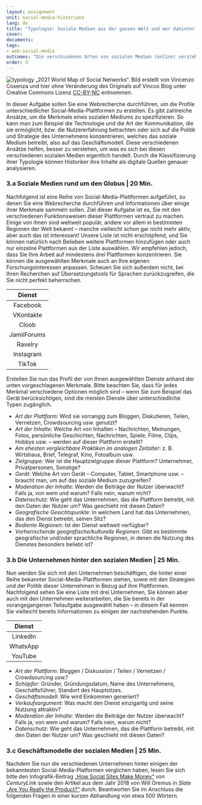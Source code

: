 ```yaml
---
layout: assignment
unit: social-media-historians
lang: de
title: "Typologie: Soziale Medien aus der ganzen Welt und wer dahinter steckt"
cover:
documents:
tags:
- web-social-media
outcomes: "Die verschiedenen Arten von sozialen Medien (online) verstehen"
order: 3
---
```

![typology](../../../assets/images/social-media/typology.png)
„2021 World Map of Social Networks“. Bild erstellt von Vincenzo Cosenza und hier ohne Veränderung des Originals auf Vincos Blog unter Creative Commons Lizenz [CC-BY-NC](https://creativecommons.org/licenses/by-nc/4.0/deed.de) entnommen.

In dieser Aufgabe sollen Sie eine Webrecherche durchführen, um die Profile unterschiedlicher Social-Media-Plattformen zu erstellen. Es gibt zahlreiche Ansätze, um die Merkmale eines sozialen Mediums zu spezifizieren. So kann man zum Beispiel die Technologie und die Art der Kommunikation, die sie ermöglicht, bzw. die Nutzererfahrung betrachten oder sich auf die Politik und Strategie des Unternehmens konzentrieren, welches das soziale Medium betreibt, also auf das Geschäftsmodell. Diese verschiedenen Ansätze helfen, besser zu verstehen, um was es sich bei diesen verschiedenen sozialen Medien eigentlich handelt. Durch die Klassifizierung ihrer Typologie können Historiker ihre Inhalte als digitale Quellen genauer analysieren.

<!-- more -->
<!-- briefing-student -->

### 3.a Soziale Medien rund um den Globus | 20 Min.

<!-- section-contents -->

Nachfolgend ist eine Reihe von Social-Media-Plattformen aufgeführt, zu denen Sie eine Webrecherche durchführen und Informationen über einige ihrer Merkmale sammeln sollen. Ziel dieser Aufgabe ist es, Sie mit den verschiedenen Funktionsweisen dieser Plattformen vertraut zu machen. Einige von ihnen sind weltweit populär, andere vor allem in bestimmten Regionen der Welt bekannt – manche vielleicht schon gar nicht mehr aktiv, aber auch das ist interessant! Unsere Liste ist nicht erschöpfend, und Sie können natürlich nach Belieben weitere Plattformen hinzufügen oder auch nur einzelne Plattformen aus der Liste auswählen. Wir empfehlen jedoch, dass Sie Ihre Arbeit auf mindestens drei Plattformen konzentrieren. Sie können die ausgewählten Merkmale auch an Ihre eigenen Forschungsinteressen anpassen. Scheuen Sie sich außerdem nicht, bei Ihren Recherchen auf Übersetzungstools für Sprachen zurückzugreifen, die Sie nicht perfekt beherrschen.

| Dienst |
|:--------:|
| Facebook	|
| VKontakte |
| Cloob |
| JamiiForums | 
| Ravelry | 
| Instagram |
| TikTok |

Erstellen Sie nun das Profil der von Ihnen ausgewählten Dienste anhand der unten vorgeschlagenen Merkmale. Bitte beachten Sie, dass für jedes Merkmal verschiedene Optionen möglich sind – wenn Sie zum Beispiel das Gerät berücksichtigen, sind die meisten Dienste über unterschiedliche Typen zugänglich.

- *Art der Plattform*: Wird sie vorrangig zum Bloggen, Diskutieren, Teilen, Vernetzen, Crowdsourcing usw. genutzt?
- *Art der Inhalte*: Welche Art von Inhalten – Nachrichten, Meinungen, Fotos, persönliche Geschichten, Nachrichten, Spiele, Filme, Clips, Hobbys usw. – werden auf dieser Plattform erstellt?
- *Am ehesten vergleichbare Praktiken im analogen Zeitalter*: z. B. Wirtshaus, Brief, Telegraf, Kino, Fotoalbum usw.
- *Zielgruppe*: Wer ist die Hauptzielgruppe dieser Plattform? Unternehmer, Privatpersonen, Sonstige?
- *Gerät*: Welche Art von Gerät – Computer, Tablet, Smartphone usw. – braucht man, um auf das soziale Medium zuzugreifen?
- *Moderation der Inhalte*: Werden die Beiträge der Nutzer überwacht? Falls ja, von wem und warum? Falls nein, warum nicht?
- *Datenschutz*: Wie geht das Unternehmen, das die Plattform betreibt, mit den Daten der Nutzer um? Was geschieht mit diesen Daten?
- *Geografische Gesichtspunkte*: In welchem Land hat das Unternehmen, das den Dienst betreibt, seinen Sitz?
- *Bediente Regionen*: Ist der Dienst weltweit verfügbar?
- *Vorherrschende geografische/kulturelle Regionen*: Gibt es bestimmte geografische und/oder sprachliche Regionen, in denen die Nutzung des Dienstes besonders beliebt ist?

<!-- section -->

### 3.b Die Unternehmen hinter den sozialen Medien | 25 Min.
<!-- section-contents -->

Nun werden Sie sich mit den Unternehmen beschäftigen, die hinter einer Reihe bekannter Social-Media-Plattformen stehen, sowie mit den Strategien und der Politik dieser Unternehmen in Bezug auf ihre Plattformen. Nachfolgend sehen Sie eine Liste mit drei Unternehmen, Sie können aber auch mit den Unternehmen weiterarbeiten, die Sie bereits in der vorangegangenen Teilaufgabe ausgewählt haben – in diesem Fall kennen Sie vielleicht bereits Informationen zu einigen der nachstehenden Punkte.

| Dienst |  
|:--------:|
| LinkedIn |
| WhatsApp |
| YouTube |

- *Art der Plattform*: Bloggen / Diskussion / Teilen / Vernetzen / Crowdsourcing usw.?
- *Schöpfer*: Gründer, Gründungsdatum, Name des Unternehmens, Geschäftsführer, Standort des Hauptsitzes.
- *Geschäftsmodell*: Wie wird Einkommen generiert?
- *Verkaufsargument*: Was macht den Dienst einzigartig und seine Nutzung attraktiv?
- *Moderation der Inhalte*: Werden die Beiträge der Nutzer überwacht? Falls ja, von wem und warum? Falls nein, warum nicht?
- *Datenschutz*: Wie geht das Unternehmen, das die Plattform betreibt, mit den Daten der Nutzer um? Was geschieht mit diesen Daten?

<!-- section -->

### 3.c Geschäftsmodelle der sozialen Medien | 25 Min.
<!-- section-contents -->

Nachdem Sie nun die verschiedenen Unternehmen hinter einigen der bekanntesten Social-Media-Platformen verglichen haben, lesen Sie sich bitte den Infografik-Beitrag [„How Social Sites Make Money“](https://www.getcenturylink.com/how-social-sites-make-money) von *CenturyLink* sowie den Artikel aus dem Jahr 2018 von Will Oremus in *Slate* [„Are You Really the Product?“](https://slate.com/technology/2018/04/are-you-really-facebooks-product-the-history-of-a-dangerous-idea.html) durch. Beantworten Sie im Anschluss die folgenden Fragen in einer kurzen Abhandlung von etwa 500 Wörtern.


<!-- briefing-teacher -->
